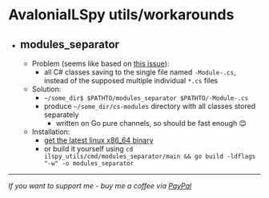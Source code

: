 # AvaloniaILSpy utils/workarounds

 - ## modules_separator
   - Problem (seems like based on [this issue](https://github.com/icsharpcode/AvaloniaILSpy/issues/66)):
     - all C# classes saving to the single file named `-Module-.cs`, instead of the supposed multiple individual `*.cs` files
   - Solution:
     - `~/some_dir$ $PATHTO/modules_separator $PATHTO/-Module-.cs`
     - produce `~/some_dir/cs-modules` directory with all classes stored separately
       - written on Go pure channels, so should be fast enough 😊
   - Installation:
     - [get the latest linux x86_64 binary](https://github.com/madzohan/AvaloniaILSpy-utils/releases/download/1.0.0/modules_separator)
     - or build it yourself using `cd ilspy_utils/cmd/modules_separator/main && go build -ldflags "-w" -o modules_separator`

___

_If you want to support me - buy me a coffee via [PayPal](https://www.paypal.com/donate/?hosted_button_id=UWLQFT8HPJKK8)_